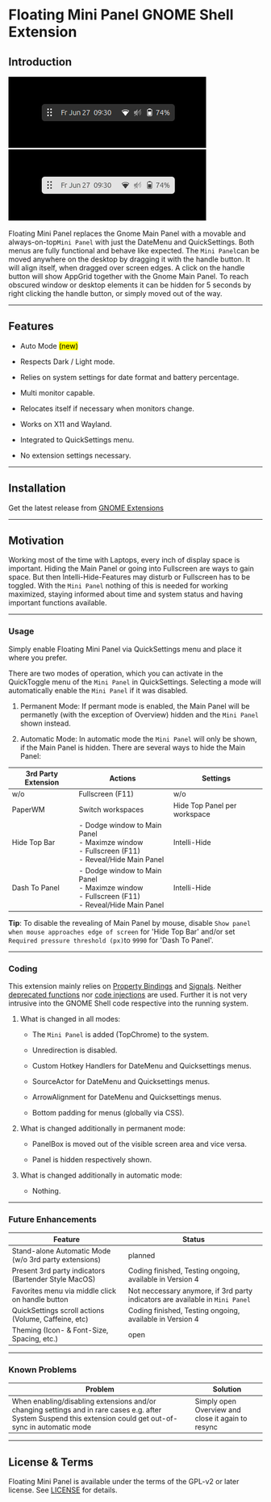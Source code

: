 # Floating Mini Panel GNOME Shell Extension

## Introduction

 ![Screenshot from 20240928 182100](img/Floating-Mini-Panel-Dark.png?msec=1751949159799) ![](img/Floating-Mini-Panel-Light.png?msec=1751949159799)

Floating Mini Panel replaces the Gnome Main Panel with a movable and always-on-top`Mini Panel` with just the DateMenu and QuickSettings. Both menus are fully functional and behave like expected. The `Mini Panel`can be moved anywhere on the desktop by dragging it with the handle button. It will align itself, when dragged over screen edges. A click on the handle button will show AppGrid together with the Gnome Main Panel. To reach obscured window or desktop elements it can be hidden for 5 seconds by right clicking the handle button, or simply moved out of the way.

---

## Features

- Auto Mode <mark>(new)</mark>
  
- Respects Dark / Light mode.
  
- Relies on system settings for date format and battery percentage.
  
- Multi monitor capable.
  
- Relocates itself if necessary when monitors change.
  
- Works on X11 and Wayland.
  
- Integrated to QuickSettings menu.
  
- No extension settings necessary.
  

---

## Installation

Get the latest release from [GNOME Extensions](https://extensions.gnome.org/extension/8274/floating-mini-panel/)

---

## Motivation

Working most of the time with Laptops, every inch of display space is important. Hiding the Main Panel or going into Fullscreen are ways to gain space. But then Intelli-Hide-Features may disturb or Fullscreen has to be toggled. With the `Mini Panel` nothing of this is needed for working maximized, staying informed about time and system status and having important functions available.

---

### Usage

Simply enable Floating Mini Panel via QuickSettings menu and place it where you prefer.

There are two modes of operation, which you can activate in the QuickToggle menu of the `Mini Panel` in QuickSettings. Selecting a mode will automatically enable the `Mini Panel` if it was disabled.

1. Permanent Mode: If permant mode is enabled, the Main Panel will be permanetly (with the exception of Overview) hidden and the `Mini Panel` shown instead.
  
2. Automatic Mode: In automatic mode the `Mini Panel` will only be shown, if the Main Panel is hidden. There are several ways to hide the Main Panel:
  
  | 3rd Party Extension | Actions | Settings |
  | --- | --- | --- |
  | w/o | Fullscreen (F11) | w/o |
  | PaperWM | Switch workspaces | Hide Top Panel per workspace |
  | Hide Top Bar | - Dodge window to Main Panel<br/>- Maximze window<br/>- Fullscreen (F11)<br/>- Reveal/Hide Main Panel | Intelli-Hide |
  | Dash To Panel | - Dodge window to Main Panel<br/>- Maximze window<br/>- Fullscreen (F11)<br/>- Reveal/Hide Main Panel | Intelli-Hide |

**Tip**: To disable the revealing of Main Panel by mouse, disable `Show panel when mouse approaches edge of screen` for 'Hide Top Bar' and/or set  `Required pressure threshold (px)`to `9990` for 'Dash To Panel'.

---

### Coding

This extension mainly relies on <u>Property Bindings</u> and <u>Signals</u>. Neither <u>deprecated functions</u> nor <u>code injections</u> are used. Further it is not very intrusive into the GNOME Shell code respective into the running system.

1. What is changed in all modes:
  
   - The `Mini Panel` is added (TopChrome) to the system.
    
   - Unredirection is disabled.
    
   - Custom Hotkey Handlers for DateMenu and Quicksettings menus.
    
   - SourceActor for DateMenu and Quicksettings menus.
    
   - ArrowAlignment for DateMenu and Quicksettings menus.
    
   - Bottom padding for menus (globally via CSS).

    
2. What is changed additionally in permanent mode:
  
   - PanelBox is moved out of the visible screen area and vice versa.
    
   - Panel is hidden respectively shown.

    
3. What is changed additionally in automatic mode:
  
   - Nothing.

---

### Future Enhancements

| Feature | Status |
| --- | --- |
| Stand-alone Automatic Mode (w/o 3rd party extensions) | planned |
| Present 3rd party indicators (Bartender Style MacOS) | Coding finished, Testing ongoing, available in Version 4 |
| Favorites menu via middle click on handle button | Not neccessary anymore, if 3rd party indicators are available in `Mini Panel`  |
| QuickSettings scroll actions (Volume, Caffeine, etc) | Coding finished, Testing ongoing, available in Version 4 |
| Theming (Icon- & Font-Size, Spacing, etc.) | open |

---

### Known Problems

| Problem | Solution |
| --- | --- |
| When enabling/disabling extensions and/or changing settings and in rare cases e.g. after System Suspend this extension could get out-of-sync in automatic mode | Simply open Overview and close it again to resync |

---

## License & Terms

Floating Mini Panel is available under the terms of the GPL-v2 or later license. See [LICENSE](https://github.com/ghi59/floating-mini-panel/blob/master/LICENSE) for details.
